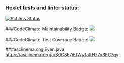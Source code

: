 ### Hexlet tests and linter status:
[![Actions Status](https://github.com/KalendarJr/java-project-61/workflows/hexlet-check/badge.svg)](https://github.com/KalendarJr/java-project-61/actions)

###CodeClimate Maintainability Badge:
<a href="https://codeclimate.com/github/KalendarJr/java-project-61/maintainability"><img src="https://api.codeclimate.com/v1/badges/e74e0870ba18fa9c29e5/maintainability" /></a>

###CodeClimate Test Coverage Badge:
<a href="https://codeclimate.com/github/KalendarJr/java-project-61/test_coverage"><img src="https://api.codeclimate.com/v1/badges/e74e0870ba18fa9c29e5/test_coverage" /></a>

###asciinema.org Even.java
https://asciinema.org/a/S0C8E7iEfWy1atfH77x3EC7qy

